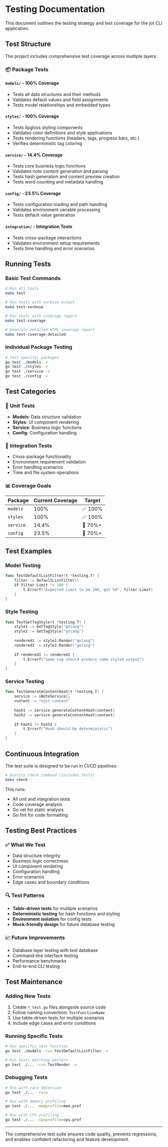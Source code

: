 # Testing Documentation

This document outlines the testing strategy and test coverage for the jot CLI application.

## Test Structure

The project includes comprehensive test coverage across multiple layers:

### 📦 **Package Tests**

#### `models/` - **100% Coverage**
- Tests all data structures and their methods
- Validates default values and field assignments
- Tests model relationships and embedded types

#### `styles/` - **100% Coverage**
- Tests lipgloss styling components
- Validates color definitions and style applications
- Tests rendering functions (headers, tags, progress bars, etc.)
- Verifies deterministic tag coloring

#### `service/` - **14.4% Coverage**
- Tests core business logic functions
- Validates note content generation and parsing
- Tests hash generation and content preview creation
- Tests word counting and metadata handling

#### `config/` - **23.5% Coverage**
- Tests configuration loading and path handling
- Validates environment variable processing
- Tests default value generation

#### `integration/` - **Integration Tests**
- Tests cross-package interactions
- Validates environment setup requirements
- Tests time handling and error scenarios

## Running Tests

### Basic Test Commands

```bash
# Run all tests
make test

# Run tests with verbose output
make test-verbose

# Run tests with coverage report
make test-coverage

# Generate detailed HTML coverage report
make test-coverage-detailed
```

### Individual Package Testing

```bash
# Test specific packages
go test ./models -v
go test ./styles -v
go test ./service -v
go test ./config -v
```

## Test Categories

### 🧪 **Unit Tests**
- **Models**: Data structure validation
- **Styles**: UI component rendering
- **Service**: Business logic functions
- **Config**: Configuration handling

### 🔗 **Integration Tests**
- Cross-package functionality
- Environment requirement validation
- Error handling scenarios
- Time and file system operations

### 📊 **Coverage Goals**

| Package | Current Coverage | Target |
|---------|------------------|--------|
| `models` | 100% | ✅ 100% |
| `styles` | 100% | ✅ 100% |
| `service` | 14.4% | 🎯 70%+ |
| `config` | 23.5% | 🎯 70%+ |

## Test Examples

### Model Testing
```go
func TestDefaultListFilter(t *testing.T) {
    filter := DefaultListFilter()
    if filter.Limit != 100 {
        t.Errorf("Expected Limit to be 100, got %d", filter.Limit)
    }
}
```

### Style Testing
```go
func TestGetTagStyle(t *testing.T) {
    style1 := GetTagStyle("golang")
    style2 := GetTagStyle("golang")
    
    rendered1 := style1.Render("golang")
    rendered2 := style2.Render("golang")
    
    if rendered1 != rendered2 {
        t.Errorf("Same tag should produce same styled output")
    }
}
```

### Service Testing
```go
func TestGenerateContentHash(t *testing.T) {
    service := &NoteService{}
    content := "test content"
    
    hash1 := service.generateContentHash(content)
    hash2 := service.generateContentHash(content)
    
    if hash1 != hash2 {
        t.Errorf("Hash should be deterministic")
    }
}
```

## Continuous Integration

The test suite is designed to be run in CI/CD pipelines:

```bash
# Quality check command (includes tests)
make check
```

This runs:
- All unit and integration tests
- Code coverage analysis
- Go vet for static analysis
- Go fmt for code formatting

## Testing Best Practices

### ✅ **What We Test**
- Data structure integrity
- Business logic correctness
- UI component rendering
- Configuration handling
- Error scenarios
- Edge cases and boundary conditions

### 🔍 **Test Patterns**
- **Table-driven tests** for multiple scenarios
- **Deterministic testing** for hash functions and styling
- **Environment isolation** for config tests
- **Mock-friendly design** for future database testing

### 📈 **Future Improvements**
- Database layer testing with test database
- Command-line interface testing
- Performance benchmarks
- End-to-end CLI testing

## Test Maintenance

### Adding New Tests
1. Create `*_test.go` files alongside source code
2. Follow naming convention: `TestFunctionName`
3. Use table-driven tests for multiple scenarios
4. Include edge cases and error conditions

### Running Specific Tests
```bash
# Run specific test function
go test ./models -run TestDefaultListFilter -v

# Run tests matching pattern
go test ./... -run TestRender -v
```

### Debugging Tests
```bash
# Run with race detection
go test ./... -race

# Run with memory profiling
go test ./... -memprofile=mem.prof

# Run with CPU profiling
go test ./... -cpuprofile=cpu.prof
```

---

The comprehensive test suite ensures code quality, prevents regressions, and enables confident refactoring and feature development.